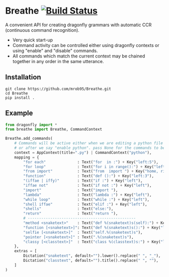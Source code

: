 # Breathe [![Build Status](https://travis-ci.org/mrob95/Breathe.svg?branch=master)](https://travis-ci.org/mrob95/Breathe)
A convenient API for creating dragonfly grammars with automatic CCR (continuous command recognition).

* Very quick start-up
* Command activity can be controlled either using dragonfly contexts or using "enable" and "disable" commands.
* All commands which match the current context may be chained together in any order in the same utterance.

## Installation
```
git clone https://github.com/mrob95/Breathe.git
cd Breathe
pip install .
```

## Example
```python
from dragonfly import *
from breathe import Breathe, CommandContext

Breathe.add_commands(
    # Commands will be active either when we are editing a python file
    # or after we say "enable python". pass None for the commands to be global.
    context = AppContext(title=".py") | CommandContext("python"),
    mapping = {
        "for each"              : Text("for  in :") + Key("left:5"),
        "for loop"              : Text("for i in range():") + Key("left:2"),
        "from import"           : Text("from  import ") + Key("home, right:5"),
        "function"              : Text("def ():") + Key("left:3"),
        "(iffae | iffy)"        : Text("if :") + Key("left"),
        "iffae not"             : Text("if not :") + Key("left"),
        "import"                : Text("import "),
        "lambda"                : Text("lambda :") + Key("left"),
        "while loop"            : Text("while :") + Key("left"),
        "shell iffae"           : Text("elif :") + Key("left"),
        "shells"                : Text("else:"),
        "return"                : Text("return "),
        # ------------------------------------------------
        "method <snaketext>"    : Text("def %(snaketext)s(self):") + Key("left:2"),
        "function [<snaketext>]": Text("def %(snaketext)s():") + Key("left:2"),
        "selfie [<snaketext>]"  : Text("self.%(snaketext)s"),
        "pointer [<snaketext>]" : Text(".%(snaketext)s"),
        "classy [<classtext>]"  : Text("class %(classtext)s:") + Key("left"),
    },
    extras = [
        Dictation("snaketext", default="").lower().replace(" ", "_"),
        Dictation("classtext", default="").title().replace(" ", ""),
    ]
)
```